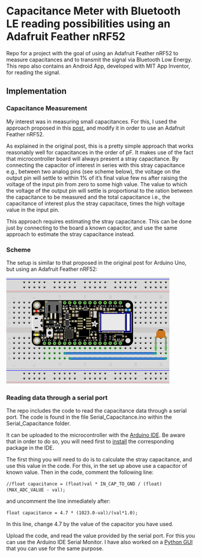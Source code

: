 # Capacitance Meter with Bluetooth LE reading possibilities using an Adafruit Feather nRF52

Repo for a project with the goal of using an Adafruit Feather nRF52 to measure capacitances and to transmit the signal via Bluetooth Low Energy.
This repo also contains an Android App, developed with MIT App Inventor, for reading the signal.

## Implementation


### Capacitance Measurement

My interest was in measuring small capacitances.
For this, I used the approach proposed in this [post](https://wordpress.codewrite.co.uk/pic/2014/01/21/cap-meter-with-arduino-uno/), 
and modify it in order to use an Adafruit Feather nRF52.

As explained in the original post, this is a pretty simple approach that works reasonably well for capacitances in the order of pF.
It makes use of the fact that microcontroller board will always present a stray capacitance.
By connecting the capacitor of interest in series with this stray capacitance e.g., between two analog pins (see scheme below), 
the voltage on the output pin will settle to within 1% of it’s final value few ns after raising the voltage of the input pin from zero to some high value. 
The value to which the voltage of the output pin will settle is proportional to the ration between the capacitance to be measured and the total capacitance i.e., the capacitance of interest plus the stray capacitace, times the high voltage value in the input pin.

This approach requires estimating the stray capacitance. This can be done just by connecting to the board a known capacitor, and use the same approach to estimate the stray capacitance instead.

### Scheme

The setup is similar to that proposed in the original post for Arduino Uno, but using an Adafruit Feather nRF52:

![scheme](AdafruitFeathernRF52CapacitanceMeter_bb.png)

### Reading data through a serial port

The repo includes the code to read the capacitance data through a serial port. The code is found in the file Serial_Capacitance.ino within the Serial_Capacitance folder.

It can be uploaded to the microcontroller with the [Arduino IDE](https://www.arduino.cc/en/Main/Software_). Be aware that in order to do so, you will need first to [install](https://learn.adafruit.com/bluefruit-nrf52-feather-learning-guide/arduino-bsp-setup) 
the corresponding package in the IDE.

The first thing you will need to do is to calculate the stray capacitance, and use this value in the code. For this, in the set up above use a capacitor of known value.
Then in the code, comment the following line:

```
//float capacitance = (float)val * IN_CAP_TO_GND / (float)(MAX_ADC_VALUE - val);
```

and uncomment the line inmediately after:

```
float capacitance = 4.7 * (1023.0-val)/(val*1.0);
```

In this line, change 4.7 by the value of the capacitor you have used.

Upload the code, and read the value provided by the serial port. For this you can use the Arduino IDE Serial Monitor. I have also worked on a [Python GUI](https://github.com/JSotres/serialReaderPython) 
that you can use for the same purpose.
